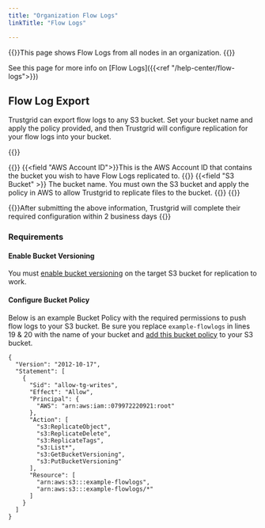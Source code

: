 ```yaml
---
title: "Organization Flow Logs"
linkTitle: "Flow Logs"

---
```


{{<pageinfo>}}This page shows Flow Logs from all nodes in an organization. {{</pageinfo>}}

See this page for more info on [Flow Logs]({{<ref "/help-center/flow-logs">}})

## Flow Log Export

Trustgrid can export flow logs to any S3 bucket. Set your bucket name and apply the policy provided, and then Trustgrid will configure replication for your flow logs into your bucket.

{{<tgimg src=s3-export.png width="50%" caption="Fields for configuring S3 replication">}}

{{<fields>}}
{{<field "AWS Account ID">}}This is the AWS Account ID that contains the bucket you wish to have Flow Logs replicated to.
{{</field>}}
{{<field "S3 Bucket" >}}
The bucket name. You must own the S3 bucket and apply the policy in AWS to allow Trustgrid to replicate files to the bucket.
{{</field >}}
{{</fields>}}

{{<alert color="info">}}After submitting the above information, Trustgrid will complete their required configuration within 2 business days {{</alert>}}

### Requirements

#### Enable Bucket Versioning
You must [enable bucket versioning](https://docs.aws.amazon.com/AmazonS3/latest/userguide/manage-versioning-examples.html) on the target S3 bucket for replication to work.

#### Configure Bucket Policy

Below is an example Bucket Policy with the required permissions to push flow logs to your S3 bucket. Be sure you replace `example-flowlogs` in lines 19 & 20 with the name of your bucket and [add this bucket policy](https://docs.aws.amazon.com/AmazonS3/latest/userguide/add-bucket-policy.html) to your S3 bucket.

<pre class="line-numbers language-json" data-line="19-20">
<code>{
  "Version": "2012-10-17",
  "Statement": [
    {
      "Sid": "allow-tg-writes",
      "Effect": "Allow",
      "Principal": {
        "AWS": "arn:aws:iam::079972220921:root"
      },
      "Action": [
        "s3:ReplicateObject",
        "s3:ReplicateDelete",
        "s3:ReplicateTags",
        "s3:List*",
        "s3:GetBucketVersioning",
        "s3:PutBucketVersioning"
      ],
      "Resource": [
        "arn:aws:s3:::example-flowlogs",
        "arn:aws:s3:::example-flowlogs/*"
      ]
    }
  ]
}
</code></pre>